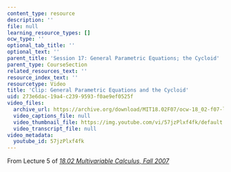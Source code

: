 ```yaml
---
content_type: resource
description: ''
file: null
learning_resource_types: []
ocw_type: ''
optional_tab_title: ''
optional_text: ''
parent_title: 'Session 17: General Parametric Equations; the Cycloid'
parent_type: CourseSection
related_resources_text: ''
resource_index_text: ''
resourcetype: Video
title: 'Clip: General Parametric Equations and the Cycloid'
uid: 273e6dac-19a4-c239-9593-f0ae9ef0525f
video_files:
  archive_url: https://archive.org/download/MIT18.02F07/ocw-18_02-f07-lec05_300k.mp4
  video_captions_file: null
  video_thumbnail_file: https://img.youtube.com/vi/57jzPlxf4fk/default.jpg
  video_transcript_file: null
video_metadata:
  youtube_id: 57jzPlxf4fk
---
```


From Lecture 5 of [_18.02 Multivariable Calculus, Fall 2007_](/courses/18-02-multivariable-calculus-fall-2007/video_galleries/video-lectures)